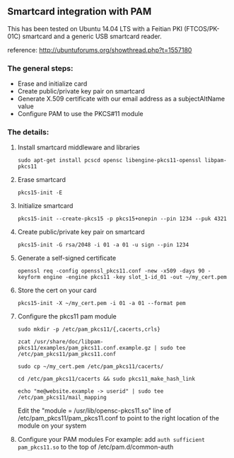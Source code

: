 ## Smartcard integration with PAM
This has been tested on Ubuntu 14.04 LTS with a Feitian PKI (FTCOS/PK-01C) smartcard and a generic USB smartcard reader.

reference: http://ubuntuforums.org/showthread.php?t=1557180

### The general steps:
* Erase and initialize card
* Create public/private key pair on smartcard
* Generate X.509 certificate with our email address as a subjectAltName value
* Configure PAM to use the PKCS#11 module

### The details:
1. Install smartcard middleware and libraries

    ```sudo apt-get install pcscd opensc libengine-pkcs11-openssl libpam-pkcs11```

2. Erase smartcard

    ```pkcs15-init -E```
    
3. Initialize smartcard

    ```pkcs15-init --create-pkcs15 -p pkcs15+onepin --pin 1234 --puk 4321```
    
4. Create public/private key pair on smartcard

    ```pkcs15-init -G rsa/2048 -i 01 -a 01 -u sign --pin 1234```

5. Generate a self-signed certificate

    ```openssl req -config openssl_pkcs11.conf -new -x509 -days 90 -keyform engine -engine pkcs11 -key slot_1-id_01 -out ~/my_cert.pem```

6. Store the cert on your card

    ```pkcs15-init -X ~/my_cert.pem -i 01 -a 01 --format pem```

7. Configure the pkcs11 pam module
    
    ```sudo mkdir -p /etc/pam_pkcs11/{,cacerts,crls}```

    ```zcat /usr/share/doc/libpam-pkcs11/examples/pam_pkcs11.conf.example.gz | sudo tee /etc/pam_pkcs11/pam_pkcs11.conf```
    
    ```sudo cp ~/my_cert.pem /etc/pam_pkcs11/cacerts/```
    
    ```cd /etc/pam_pkcs11/cacerts && sudo pkcs11_make_hash_link```
    
    ```echo "me@website.example -> userid" | sudo tee /etc/pam_pkcs11/mail_mapping```
    
    Edit the "module = /usr/lib/opensc-pkcs11.so" line of /etc/pam_pkcs11/pam_pkcs11.conf to point to the right location of the module on your system

8. Configure your PAM modules
    For example: add ```auth sufficient pam_pkcs11.so``` to the top of /etc/pam.d/common-auth

